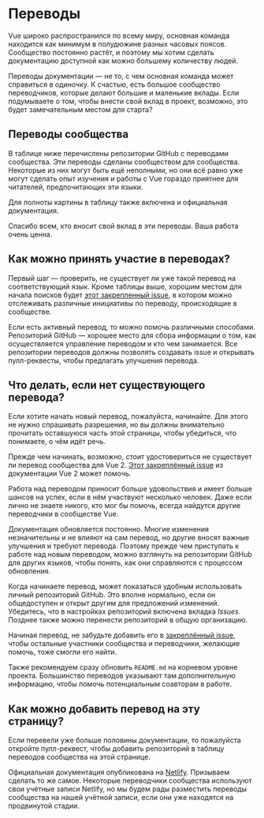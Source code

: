 # Переводы

Vue широко распространился по всему миру, основная команда находится как минимум в полудюжине разных часовых поясов. Сообщество постоянно растёт, и поэтому мы хотим сделать документацию доступной как можно большему количеству людей.

Переводы документации — не то, с чем основная команда может справиться в одиночку. К счастью, есть большое сообщество переводчиков, которые делают большие и маленькие вклады. Если подумываете о том, чтобы внести свой вклад в проект, возможно, это будет замечательным местом для старта?

## Переводы сообщества

В таблице ниже перечислены репозитории GitHub с переводами сообщества. Эти переводы сделаны сообществом для сообщества. Некоторые из них могут быть ещё неполными, но они всё равно уже могут сделать опыт изучения и работы с Vue гораздо приятнее для читателей, предпочитающих эти языки.

Для полноты картины в таблицу также включена и официальная документация.

<guide-contributing-translations />

Спасибо всем, кто вносит свой вклад в эти переводы. Ваша работа очень ценна.

## Как можно принять участие в переводах?

Первый шаг — проверить, не существует ли уже такой перевод на соответствующий язык. Кроме таблицы выше, хорошим местом для начала поисков будет [этот закрепленный issue](https://github.com/vuejs/docs-next/issues/478), в котором можно отслеживать различные инициативы по переводу, происходящие в сообществе.

Если есть активный перевод, то можно помочь различными способами. Репозиторий GitHub — хорошее место для сбора информации о том, как осуществляется управление переводом и кто чем занимается. Все репозитории переводов должны позволять создавать issue и открывать пулл-реквесты, чтобы предлагать улучшения перевода.

## Что делать, если нет существующего перевода?

Если хотите начать новый перевод, пожалуйста, начинайте. Для этого не нужно спрашивать разрешения, но вы должны внимательно прочитать оставшуюся часть этой страницы, чтобы убедиться, что понимаете, о чём идёт речь.

Прежде чем начинать, возможно, стоит удостовериться не существует ли перевод сообщества для Vue 2. [Этот закреплённый issue](https://github.com/vuejs/vuejs.org/issues/2015) из документации Vue 2 может помочь.

Работа над переводом приносит больше удовольствия и имеет больше шансов на успех, если в нём участвуют несколько человек. Даже если лично не знаете никого, кто мог бы помочь, всегда найдутся другие переводчики в сообществе Vue.

Документация обновляется постоянно. Многие изменения незначительны и не влияют на сам перевод, но другие вносят важные улучшения и требуют перевода. Поэтому прежде чем приступать к работе над новым переводом, можно взглянуть на репозитории GitHub для других языков, чтобы понять, как они справляются с процессом обновления.

Когда начинаете перевод, может показаться удобным использовать личный репозиторий GitHub. Это вполне нормально, если он общедоступен и открыт другим для предложений изменений. Убедитесь, что в настройках репозиторий включена вкладка *Issues*. Позднее также можно перенести репозиторий в общую организацию.

Начиная перевод, не забудьте добавить его в [закреплённый issue](https://github.com/vuejs/docs-next/issues/478), чтобы остальные участники сообщества и переводчики, желающие помочь, тоже смогли его найти.

Также рекомендуем сразу обновить `README.md` на корневом уровне проекта. Большинство переводов указывают там дополнительную информацию, чтобы помочь потенциальным соавторам в работе.

## Как можно добавить перевод на эту страницу?

Если перевели уже больше половины документации, то пожалуйста откройте пулл-реквест, чтобы добавить репозиторий в таблицу переводов сообщества на этой странице.

Официальная документация опубликована на [Netlify](https://url.netlify.com/HJ8X2mxP8). Призываем сделать то же самое. Некоторые переводчики сообщества используют свои учётные записи Netlify, но мы будем рады разместить переводы сообщества на нашей учётной записи, если они уже находятся на продвинутой стадии.
